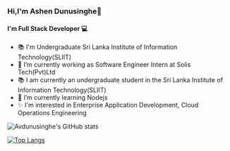 ### Hi,I'm Ashen Dunusinghe👋

#### I'm Full Stack Developer 💻

<!--**Avdunusinghe/Avdunusinghe** is a ✨ _special_ ✨ repository because its `README.md` (this file) appears on your GitHub profile.-->

<!--Here are some ideas to get you started:-->
- 📚 I'm  Undergraduate Sri Lanka Institute of Information Technology(SLIIT)
- 🔭 I’m currently working as Software Engineer Intern at Solis Tech(Pvt)Ltd
- 📚 I am currently an undergraduate student in the Sri Lanka Institute of Information Technology(SLIIT)
- 🌱 I’m currently learning Nodejs
- ✨ I'm interested in  Enterprise Application Development, Cloud Operations Engineering
<!--- 👯 I’m looking to collaborate on ...
- 🤔 I’m looking for help with ...
- 💬 Ask me about ...
- 📫 How to reach me: ...
- 😄 Pronouns: ...
- ⚡ Fun fact: ...
-->
![Avdunusinghe's GitHub stats](https://github-readme-stats.vercel.app/api?username=Avdunusinghe&show_icons=true&theme=dark)


[![Top Langs](https://github-readme-stats.vercel.app/api/top-langs/?username=Avdunusinghe&layout=compact)](https://github.com/Avdunusinghe/github-readme-stats)
